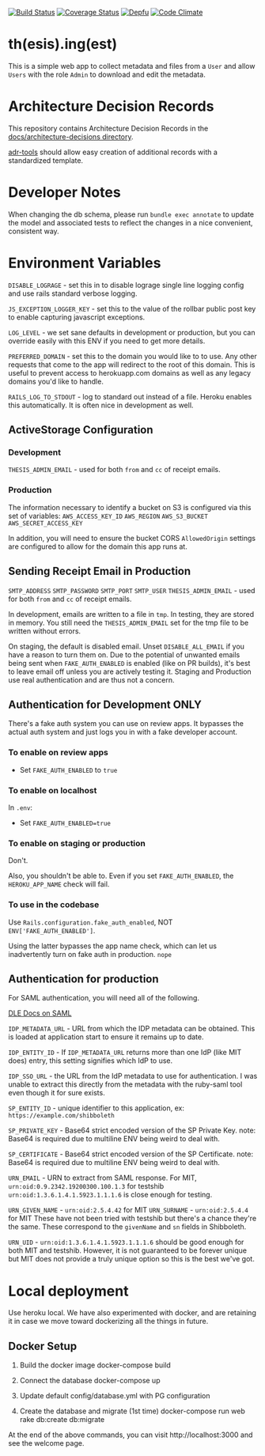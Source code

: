 [![Build Status](https://travis-ci.org/MITLibraries/thing.svg?branch=master)](https://travis-ci.org/MITLibraries/thing)
[![Coverage Status](https://coveralls.io/repos/github/MITLibraries/thing/badge.svg?branch=master)](https://coveralls.io/github/MITLibraries/thing?branch=master)
[![Depfu](https://badges.depfu.com/badges/054347faa25f6d3a4d9e66535fd18763/overview.svg)](https://depfu.com/github/MITLibraries/thing?project=Bundler)
[![Code Climate](https://codeclimate.com/github/MITLibraries/thing/badges/gpa.svg)](https://codeclimate.com/github/MITLibraries/thing)

# th(esis).ing(est)

This is a simple web app to collect metadata and files from a `User` and allow
`Users` with the role `Admin` to download and edit the metadata.

# Architecture Decision Records

This repository contains Architecture Decision Records in the
[docs/architecture-decisions directory](docs/architecture_decisions).

[adr-tools](https://github.com/npryce/adr-tools) should allow easy creation of
additional records with a standardized template.

# Developer Notes

When changing the db schema, please run `bundle exec annotate` to update the
model and associated tests to reflect the changes in a nice convenient,
consistent way.

# Environment Variables

`DISABLE_LOGRAGE` - set this in to disable lograge single line logging config
and use rails standard verbose logging.

`JS_EXCEPTION_LOGGER_KEY` - set this to the value of the rollbar public post key
to enable capturing javascript exceptions.

`LOG_LEVEL` - we set sane defaults in development or production, but you can
override easily with this ENV if you need to get more details.

`PREFERRED_DOMAIN` - set this to the domain you would like to to use. Any other
requests that come to the app will redirect to the root of this domain. This is
useful to prevent access to herokuapp.com domains as well as any legacy domains
you'd like to handle.

`RAILS_LOG_TO_STDOUT` - log to standard out instead of a file. Heroku enables
this automatically. It is often nice in development as well.

## ActiveStorage Configuration

### Development

`THESIS_ADMIN_EMAIL` - used for both `from` and `cc` of receipt emails.

### Production

The information necessary to identify a bucket on S3 is configured via this set
of variables:
`AWS_ACCESS_KEY_ID`
`AWS_REGION`
`AWS_S3_BUCKET`
`AWS_SECRET_ACCESS_KEY`

In addition, you will need to ensure the bucket CORS `AllowedOrigin` settings
are configured to allow for the domain this app runs at.

## Sending Receipt Email in Production

`SMTP_ADDRESS`
`SMTP_PASSWORD`
`SMTP_PORT`
`SMTP_USER`
`THESIS_ADMIN_EMAIL` - used for both `from` and `cc` of receipt emails.

In development, emails are written to a file in `tmp`. In testing, they are
stored in memory. You still need the `THESIS_ADMIN_EMAIL` set for the tmp file
to be written without errors.

On staging, the default is disabled email. Unset `DISABLE_ALL_EMAIL` if you
have a reason to turn them on. Due to the potential of unwanted emails being
sent when `FAKE_AUTH_ENABLED` is enabled (like on PR builds), it's best to
leave email off unless you are actively testing it. Staging and Production use
real authentication and are thus not a concern.

## Authentication for Development ONLY

There's a fake auth system you can use on review apps. It bypasses the actual auth system and just logs you in with a fake developer account.

### To enable on review apps
* Set `FAKE_AUTH_ENABLED` to `true`

### To enable on localhost
In `.env`:
* Set `FAKE_AUTH_ENABLED=true`

### To enable on staging or production
Don't.

Also, you shouldn't be able to. Even if you set `FAKE_AUTH_ENABLED`, the `HEROKU_APP_NAME` check will fail.

### To use in the codebase
Use `Rails.configuration.fake_auth_enabled`, NOT `ENV['FAKE_AUTH_ENABLED']`.

Using the latter bypasses the app name check, which can let us inadvertently turn on fake auth in production. `nope`

## Authentication for production

For SAML authentication, you will need all of the following.

[DLE Docs on SAML](https://mitlibraries.github.io/touchstone_saml.html)

`IDP_METADATA_URL` - URL from which the IDP metadata can be obtained. This is
  loaded at application start to ensure it remains up to date.

`IDP_ENTITY_ID` - If `IDP_METADATA_URL` returns more than one IdP (like MIT
  does) entry, this setting signifies which IdP to use.

`IDP_SSO_URL` - the URL from the IdP metadata to use for authentication. I was
  unable to extract this directly from the metadata with the ruby-saml tool
  even though it for sure exists.

`SP_ENTITY_ID` - unique identifier to this application,
  ex: `https://example.com/shibboleth`

`SP_PRIVATE_KEY` - Base64 strict encoded version of the SP Private Key.
  note: Base64 is required due to multiline ENV being weird to deal with.

`SP_CERTIFICATE` - Base64 strict encoded version of the SP Certificate.
  note: Base64 is required due to multiline ENV being weird to deal with.

`URN_EMAIL` - URN to extract from SAML response. For MIT, `urn:oid:0.9.2342.19200300.100.1.3` for testshib `urn:oid:1.3.6.1.4.1.5923.1.1.1.6` is close enough for testing.

`URN_GIVEN_NAME` - `urn:oid:2.5.4.42` for MIT
`URN_SURNAME` - `urn:oid:2.5.4.4` for MIT
These have not been tried with testshib but there's a chance they're the same. These correspond to the `givenName` and `sn` fields in Shibboleth.

`URN_UID` - `urn:oid:1.3.6.1.4.1.5923.1.1.1.6` should be good enough for both MIT and testshib. However, it is not guaranteed to be forever unique but MIT does not provide a truly unique option so this is the best we've got.

# Local deployment
Use heroku local. We have also experimented with docker, and are retaining it in case we move toward dockerizing all the things in future.

## Docker Setup

1. Build the docker image
    docker-compose build

2. Connect the database
    docker-compose up

3. Update default config/database.yml with PG configuration


4. Create the database and migrate (1st time)
    docker-compose run web rake db:create db:migrate


At the end of the above commands, you can visit http://localhost:3000 and see the welcome page.
